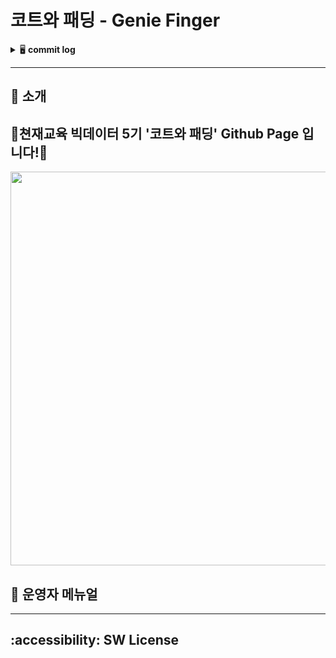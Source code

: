 # 코트와 패딩 - Genie Finger

<details>
<summary>🖥 <b>commit log</b></summary><br>
  
### Team Name - 코트와 패딩
### Project Name - Genie Finger
### Team Member & R&R


<table>
  <tr>
    <td align="center">
    <a href="https://github.com/k-3730">
    <img src="https://github.com/k-3730.png" width="150px;" alt="홍준"/>
    <br />
    <sub>
    <b>권홍준</b><br>
    <b> :bulb: PM 및 컨텐츠 개발</b>
    </sub>
    </a>
    <br />
    <td align="center">
    <a href="https://github.com/dony1220">
    <img src="https://github.com/dony1220.png" width="150px;" alt="도현"/>
    <br />
    <sub>
    <b>김도현</b><br>
    <b>🌟 컨텐츠 개발 및 웹 개발</b>
    </sub>
    </a>
    <td align="center">
    <a href="https://github.com/dnddl6962">
    <img src="https://github.com/dnddl6962.png" width="150px;" alt="웅"/>
    <br />
    <sub>
    <b>장 웅</b><br>
    <b>🌟 웹 개발 및 컨텐츠 개발, 로그 연동</b>
    </sub>
    </a>
    <br />
    </td>
    <td align="center">
    <a href="https://github.com/surplus96">
    <img src="https://github.com/surplus96.png" width="150px;" alt="태영"/>
    <br />
    <sub>
    <b>최태영</b><br>
    <b> :bulb: 컨텐츠 개발 및 코드 정제</b>
    </sub>
    </a>
    <br />
    </td>    
    <br />
    </td>
  </tr>
</table>
<br/>


<h3 align="left"><b>🛠 Used Tool/Stack 🛠</b></h3>
</br>
<p align="left">


<img alt="Python" src ="https://img.shields.io/badge/Python-3776AB.svg?&style=for-the-badge&logo=Python&logoColor=white"/>
<img alt="TensorFlow" src ="https://img.shields.io/badge/TensorFlow-FF6F00.svg?&style=for-the-badge&logo=TensorFlow&logoColor=black"/>
<img alt="Jupyter" src ="https://img.shields.io/badge/Jupyter-F37626.svg?&style=for-the-badge&logo=Jupyter&logoColor=white"/>
<img alt="OpenCV" src ="https://img.shields.io/badge/OpenCV-5C3EE8.svg?&style=for-the-badge&logo=OpenCV&logoColor=white"/>
<img alt="OpenAI" src ="https://img.shields.io/badge/OpenAI-412991.svg?&style=for-the-badge&logo=OpenAI&logoColor=white"/>
<img alt="Anaconda" src ="https://img.shields.io/badge/Anaconda-44A833.svg?&style=for-the-badge&logo=Anaconda&logoColor=black"/>
<img alt="Flask" src ="https://img.shields.io/badge/Flask-000000.svg?&style=for-the-badge&logo=Flask&logoColor=white"/>


<h3 align="left"><b>🛠 Used SCM 🛠</b></h3>
</br>
<p align="left">
<img alt="GitHub" src ="https://img.shields.io/badge/GitHub-181717.svg?&style=for-the-badge&logo=GitHub&logoColor=white"/>
<img alt="Slack" src ="https://img.shields.io/badge/Slack-4A154B.svg?&style=for-the-badge&logo=Slack&logoColor=pupple"/>

</details>


- - -
## 📃 **소개**
## **🥇쳔재교육 빅데이터 5기 '코트와 패딩' Github Page 입니다!🥇**

<p align="left">
  <img src="https://github.com/dnddl6962/flask/assets/96913965/0af57721-4025-4458-9333-cb2df39dabb8" width = "630px">
</p>


## **🥑 운영자 메뉴얼**


- - -

## **:accessibility: SW License**


